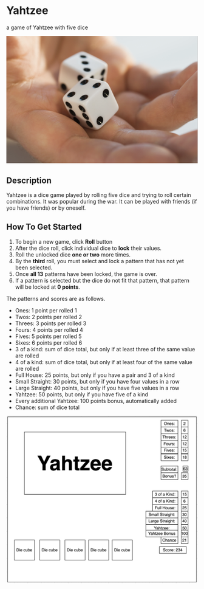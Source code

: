 # Yahtzee
a game of Yahtzee with five dice

![image of dice](dice.png)

## Description

Yahtzee is a dice game played by rolling five dice and trying to roll certain combinations. It was popular during the war. It can be played with friends (if you have friends) or by oneself.

## How To Get Started

1. To begin a new game, click **Roll** button
2. After the dice roll, click individual dice to **lock** their values.
3. Roll the unlocked dice **one or two** more times.
4. By the **third** roll, you must select and lock a pattern that has not yet been selected.
5. Once **all 13** patterns have been locked, the game is over.
6. If a pattern is selected but the dice do not fit that pattern, that pattern will be locked at **0 points**.

The patterns and scores are as follows.

- Ones: 1 point per rolled 1
- Twos: 2 points per rolled 2
- Threes: 3 points per rolled 3
- Fours: 4 points per rolled 4
- Fives: 5 points per rolled 5
- Sixes: 6 points per rolled 6
- 3 of a kind: sum of dice total, but only if at least three of the same value are rolled
- 4 of a kind: sum of dice total, but only if at least four of the same value are rolled
- Full House: 25 points, but only if you have a pair and 3 of a kind
- Small Straight: 30 points, but only if you have four values in a row
- Large Straight: 40 points, but only if you have five values in a row
- Yahtzee: 50 points, but only if you have five of a kind
- Every additional Yahtzee: 100 points bonus, automatically added
- Chance: sum of dice total

![image of wireframe](mockup.png)
